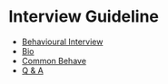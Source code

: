# Interview Guideline

- [Behavioural Interview](Behavioural%20Interview.md)
- [Bio](Bio.md)
- [Common Behave](Common%20Behave.md)
- [Q & A](QnA.md)